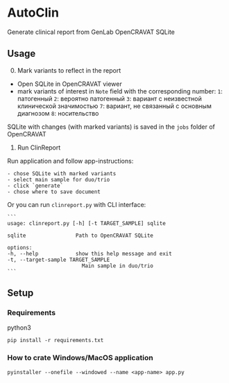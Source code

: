 # AutoClin

Generate clinical report from GenLab OpenCRAVAT SQLite


## Usage

0. Mark variants to reflect in the report

- Open SQLite in OpenCRAVAT viewer
- mark variants of interest in `Note` field with the corresponding number:
    `1`: патогенный
    `2`: вероятно патогенный
    `3`: вариант с неизвестной клинической значимостью
    `7`: вариант, не связанный с основным диагнозом
    `8`: носительство


SQLite with changes (with marked variants) is saved in the `jobs` folder of OpenCRAVAT


1. Run ClinReport

Run application and follow app-instructions:

    - chose SQLite with marked variants
    - select main sample for duo/trio
    - click `generate`
    - chose where to save document


Or you can run `clinreport.py` with CLI interface:

    ```
    usage: clinreport.py [-h] [-t TARGET_SAMPLE] sqlite

    sqlite                Path to OpenCRAVAT SQLite

    options:
    -h, --help            show this help message and exit
    -t, --target-sample TARGET_SAMPLE
                            Main sample in duo/trio
    ```


## Setup

### Requirements

python3

`pip install -r requirements.txt`

### How to crate Windows/MacOS application

`pyinstaller --onefile --windowed --name <app-name> app.py`
